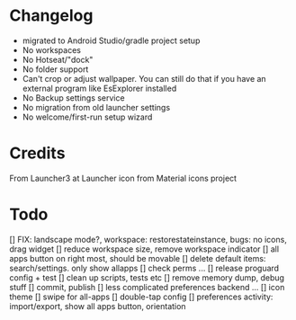

Changelog
=========

* migrated to Android Studio/gradle project setup
* No workspaces
* No Hotseat/"dock"
* No folder support
* Can't crop or adjust wallpaper. You can still do that if you have an external program like EsExplorer installed
* No Backup settings service
* No migration from old launcher settings
* No welcome/first-run setup wizard

Credits
=======

From Launcher3 at
Launcher icon from Material icons project


Todo
====

[] FIX: landscape mode?, workspace: restorestateinstance, bugs: no icons, drag widget
[] reduce workspace size, remove workspace indicator
[] all apps button on right most, should be movable
[] delete default items: search/settings. only show allapps
[] check perms
...
[] release proguard config + test
[] clean up scripts, tests etc
[] remove memory dump, debug stuff
[] commit, publish
[] less complicated preferences backend
...
[] icon theme
[] swipe for all-apps
[] double-tap config
[] preferences activity: import/export, show all apps button, orientation
